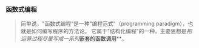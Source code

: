 ### 函数式编程
> 简单说，"函数式编程"是一种"编程范式"（programming paradigm），也就是如何编写程序的方法论。
它属于"结构化编程"的一种，主要思想是*把运算过程尽量写成一系列***嵌套的函数调用****。